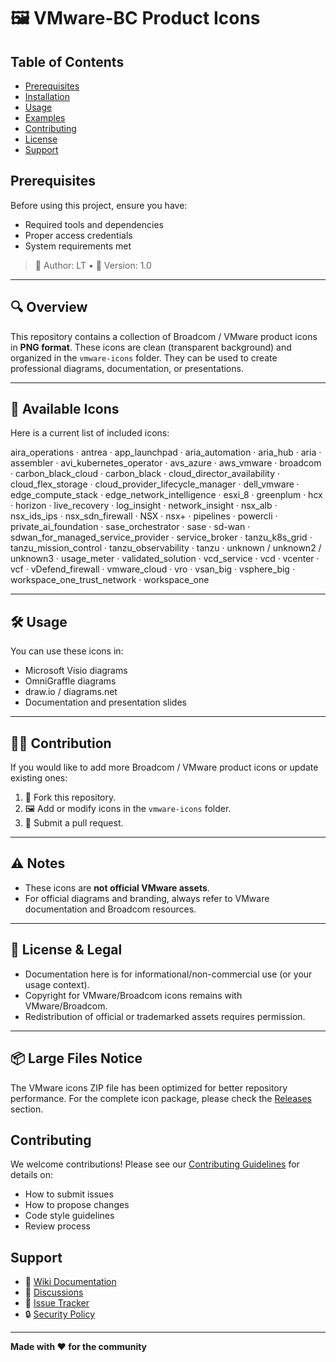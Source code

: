 # 🖼️ VMware-BC Product Icons

## Table of Contents
- [Prerequisites](#prerequisites)
- [Installation](#installation)
- [Usage](#usage)
- [Examples](#examples)
- [Contributing](#contributing)
- [License](#license)
- [Support](#support)

## Prerequisites

Before using this project, ensure you have:
- Required tools and dependencies
- Proper access credentials
- System requirements met


> 👤 Author: LT • 📝 Version: 1.0

---

## 🔍 Overview

This repository contains a collection of Broadcom / VMware product icons in **PNG format**.
These icons are clean (transparent background) and organized in the `vmware-icons` folder.
They can be used to create professional diagrams, documentation, or presentations.

---

## 📂 Available Icons

Here is a current list of included icons:

aira_operations · antrea · app_launchpad · aria_automation · aria_hub · aria · assembler · avi_kubernetes_operator · avs_azure · aws_vmware · broadcom · carbon_black_cloud · carbon_black · cloud_director_availability · cloud_flex_storage · cloud_provider_lifecycle_manager · dell_vmware · edge_compute_stack · edge_network_intelligence · esxi_8 · greenplum · hcx · horizon · live_recovery · log_insight · network_insight · nsx_alb · nsx_ids_ips · nsx_sdn_firewall · NSX · nsx+ · pipelines · powercli · private_ai_foundation · sase_orchestrator · sase · sd-wan · sdwan_for_managed_service_provider · service_broker · tanzu_k8s_grid · tanzu_mission_control · tanzu_observability · tanzu · unknown / unknown2 / unknown3 · usage_meter · validated_solution · vcd_service · vcd · vcenter · vcf · vDefend_firewall · vmware_cloud · vro · vsan_big · vsphere_big · workspace_one_trust_network · workspace_one

---

## 🛠️ Usage

You can use these icons in:

- Microsoft Visio diagrams
- OmniGraffle diagrams
- draw.io / diagrams.net
- Documentation and presentation slides

---

## 🙋‍♂️ Contribution

If you would like to add more Broadcom / VMware product icons or update existing ones:

1. 🍴 Fork this repository.
2. 🖼️ Add or modify icons in the `vmware-icons` folder.
3. 🔀 Submit a pull request.

---

## ⚠️ Notes

- These icons are **not official VMware assets**.
- For official diagrams and branding, always refer to VMware documentation and Broadcom resources.

---

## 📜 License & Legal

- Documentation here is for informational/non-commercial use (or your usage context).
- Copyright for VMware/Broadcom icons remains with VMware/Broadcom.
- Redistribution of official or trademarked assets requires permission.

---

## 📦 Large Files Notice

The VMware icons ZIP file has been optimized for better repository performance. 
For the complete icon package, please check the [Releases](https://github.com/uldyssian-sh/vmware-bc-product-icons/releases) section.

## Contributing

We welcome contributions! Please see our [Contributing Guidelines](CONTRIBUTING.md) for details on:
- How to submit issues
- How to propose changes
- Code style guidelines
- Review process

## Support

- 📖 [Wiki Documentation](../../wiki)
- 💬 [Discussions](../../discussions)
- 🐛 [Issue Tracker](../../issues)
- 🔒 [Security Policy](SECURITY.md)

---
**Made with ❤️ for the community**
